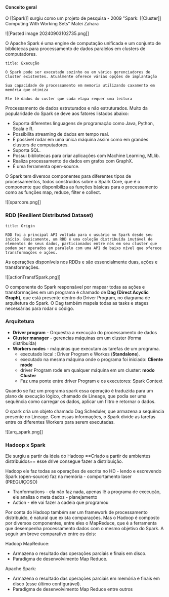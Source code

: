 #### Conceito geral
O [[Spark]] surgiu como um projeto de pesquisa - 2009
"Spark: [[Cluster]] Computing With Working Sets"
	Matei Zahara

![[Pasted image 20240903102735.png]]

O Apache Spark é uma engine de computação unificada e um conjunto de bibliotecas para processamento de dados paralelos em clusters de computadores.

```ad-info
title: Execução

O Spark pode ser executado sozinho ou em vários gerenciadores de Cluster existentes. Atualmente oferece várias opções de implantação

Sua capacidade de processamento em memoria utilizando caxamento em memória que otimiza 

Ele lê dados do custer que cada etapa requer uma leitura
```

Processamento de dados estruturados e não estruturados.
Muito da popularidade do Spark se deve aos fatores listados abaixo:

- Suporta diferentes linguagens de programação como Java, Python, Scala e R.
- Possibilita streaming de dados em tempo real.
- É possível rodar em uma única máquina assim como em grandes clusters de computadores.
- Suporta SQL.
- Possui bibliotecas para criar aplicações com Machine Learning, MLlib.
- Realiza processamento de dados em grafos com GraphX.
- É uma ferramenta open-source.

O Spark tem diversos componentes para diferentes tipos de processamentos, todos construídos sobre o Spark Core, que é o componente que disponibiliza as funções básicas para o processamento como as funções map, reduce, filter e collect.

![[sparcore.png]]


### RDD (Resilient Distributed Dataset)

```ad-info
title: Origin

RDD foi a principal API voltada para o usuário no Spark desde seu início. Basicamente, um RDD é uma coleção distribuída imutável de elementos de seus dados, particionados entre nós em seu cluster que podem ser operados em paralelo com uma API de baixo nível que oferece transformações e ações.
```

As operações disponíveis nos RDDs e são essencialmente duas, ações e transformações.

![[actionTransfSpark.png]]

O componente do Spark responsável por mapear todas as ações e transformações em um programa é chamado de **Dag (Direct Acyclic Graph),** que está presente dentro do Driver Program, no diagrama de arquitetura do Spark.
O Dag também mapeia todas as tasks e stages necessárias para rodar o código.
### Arquitetura 

- **Driver program** - Orquestra a execução do processamento de dados
- **Cluster manager** - gerencias máquinas em um cluster (forma distribuída)
- **Workers nodes** - máquinas que executam as tarefas de um programa.
	- executado local : Driver Program e Workes (**Standalone**).
	- executado na mesma máquina onde o programa foi iniciado: **Cliente mode**
	- driver Program rode em qualquer máquina em um cluster: **modo Cluster**
	- Faz uma ponte entre driver Program e os executores: Spark Context 

Quando se faz um programa spark essa operação é traduzida para um plano de execução lógico, chamado de Lineage, que podia ser uma sequência como carregar os dados, aplicar um filtro e retornar o dados.

O spark cria um objeto chamado Dag Scheduler, que armazena a sequência presente no Lineage. Com essas informações, o Spark divide as tarefas entre os diferentes Workers para serem executadas.

![[arq_spark.png]]
### Hadoop x Spark

Ele surgiu a partir da ideia do Hadoop ==Criado a partir de ambientes distribuídos== esse drive consegue fazer a distribuição.

Hadoop ele faz todas as operações de escrita no HD - lendo e escrevendo
Spark (open-source) faz na memória - comportamento laser (PREGUIÇOSO) 

- Tranformations  - ela não faz nada, apenas lê a programa de execução, ele analisa o meta dados - planejamento 
- Action - ele vai fazer a cadeia que programou 

Por conta do Hadoop também ser um framework de processamento distribuído, é natural que exista comparações. Mas o Hadoop é composto por diversos componentes, entre eles o MapReduce, que é a ferramenta que desempenha processamento dados com o mesmo objetivo do Spark. A seguir um breve comparativo entre os dois:

Hadoop MapReduce:
- Armazena o resultado das operações parciais e finais em disco.
- Paradigma de desenvolvimento Map Reduce.

Apache Spark:
- Armazena o resultado das operações parciais em memória e finais em disco (esse último configurável).
- Paradigma de desenvolvimento Map Reduce entre outros

